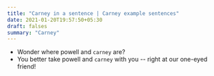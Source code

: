 ```yaml
---
title: "Carney in a sentence | Carney example sentences"
date: 2021-01-20T19:57:50+05:30
draft: falses
summary: "Carney"
---
```

- Wonder where powell and `carney` are?
- You better take powell and `carney` with you -- right at our one-eyed friend!
                 
